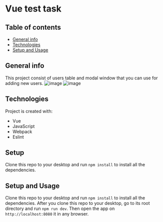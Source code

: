 Vue test task
============

## Table of contents
* [General info](#general-info)
* [Technologies](#technologies)
* [Setup and Usage](#setup-and-usage)


## General info
This project consist of users table and modal window that you can use for adding new users.
![image](https://github.com/user-attachments/assets/1ee482dd-cb12-4e84-8c49-c473b6b99923)
![image](https://github.com/user-attachments/assets/86afd8bc-6462-437d-a46c-463c8290d722)

	
## Technologies
Project is created with:
* Vue
* JavaScript
* Webpack
* Eslint
	
## Setup
Clone this repo to your desktop and run `npm install` to install all the dependencies.

## Setup and Usage
Clone this repo to your desktop and run `npm install` to install all the dependencies.
After you clone this repo to your desktop, go to its root directory and run `npm run dev`. Then open the app on `http://localhost:8080` it in any browser.
